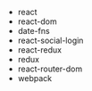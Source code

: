 - react
- react-dom
- date-fns
- react-social-login
- react-redux
- redux
- react-router-dom
- webpack